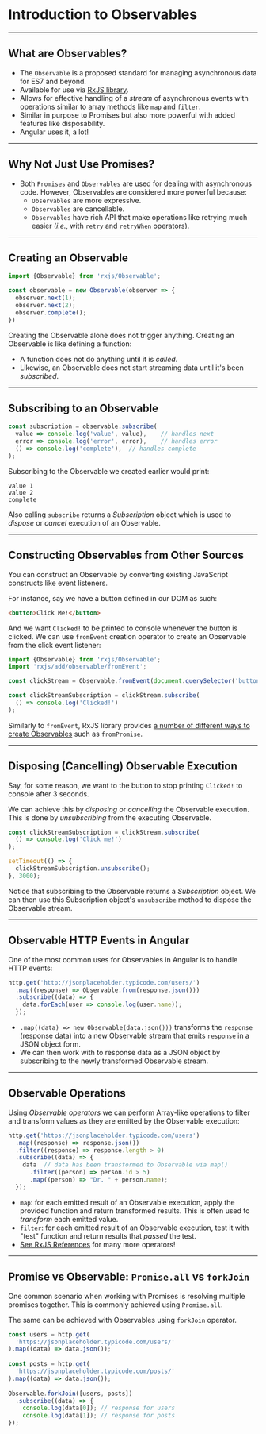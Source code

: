 # Introduction to Observables

---

## What are Observables?

* The `Observable` is a proposed standard for managing asynchronous data for ES7 and beyond.
* Available for use via [RxJS library](https://github.com/ReactiveX/rxjs).
* Allows for effective handling of a *stream* of asynchronous events with operations similar to 
array methods like `map` and `filter`.
* Similar in purpose to Promises but also more powerful with added features like disposability.
* Angular uses it, a lot!

---

## Why Not Just Use Promises?

* Both `Promises` and `Observables` are used for dealing with asynchronous code. However, 
Observables are considered more powerful because:
  * `Observables` are more expressive.
  * `Observables` are cancellable.
  * `Observables` have rich API that make operations like retrying much easier (*i.e.*, with `retry` and 
  `retryWhen` operators).

---

## Creating an Observable

```js
import {Observable} from 'rxjs/Observable';

const observable = new Observable(observer => {
  observer.next(1);
  observer.next(2);
  observer.complete();
})
```
Creating the Observable alone does not trigger anything.
Creating an Observable is like defining a function: 
- A function does not do anything until it is *called*. 
- Likewise, an Observable does not start streaming data until it's been *subscribed*.

---

## Subscribing to an Observable

```js
const subscription = observable.subscribe(
  value => console.log('value', value),    // handles next
  error => console.log('error', error),    // handles error 
  () => console.log('complete'),  // handles complete
);
```

Subscribing to the Observable we created earlier would print:

```
value 1
value 2
complete
```

Also calling `subscribe` returns a *Subscription* object which is used to *dispose* or *cancel*
execution of an Observable.

---

## Constructing Observables from Other Sources

You can construct an Observable by converting existing JavaScript constructs like event listeners.  

For instance, say we have a button defined in our DOM as such:

```html
<button>Click Me!</button>
```

And we want `Clicked!` to be printed to console whenever the button is clicked. 
We can use `fromEvent` creation operator to create an Observable from the click event listener:

```js 
import {Observable} from 'rxjs/Observable';
import 'rxjs/add/observable/fromEvent';

const clickStream = Observable.fromEvent(document.querySelector('button'), 'click');

const clickStreamSubscription = clickStream.subscribe(
  () => console.log('Clicked!')
);
```

Similarly to `fromEvent`, RxJS library provides [a number of different ways to create Observables](http://reactivex.io/rxjs/manual/overview.html#creation-operators) such as `fromPromise`.

---

## Disposing (Cancelling) Observable Execution

Say, for some reason, we want to the button to stop printing `Clicked!` to console after 3 seconds. 

We can achieve this by *disposing* or *cancelling* the Observable execution. This is done by *unsubscribing* from the executing Observable.

```js
const clickStreamSubscription = clickStream.subscribe(
  () => console.log('Click me!')
);

setTimeout(() => {
  clickStreamSubscription.unsubscribe(); 
}, 3000);
```

Notice that subscribing to the Observable returns a *Subscription* object. We can then use this Subscription object's 
`unsubscribe` method to dispose the Observable stream.

---

## Observable HTTP Events in Angular

One of the most common uses for Observables in Angular is to handle HTTP events:

```js 
http.get('http://jsonplaceholder.typicode.com/users/')
  .map((response) => Observable.from(response.json()))
  .subscribe((data) => {
    data.forEach(user => console.log(user.name));
  });
```

* `.map((data) => new Observable(data.json()))` transforms the `response` (response data) into a new Observable stream that emits `response` in a JSON object form.
* We can then work with to response data as a JSON object by subscribing to the newly transformed Observable stream.

---

## Observable Operations

Using *Observable operators* we can perform Array-like operations to filter and transform values as they are emitted by the Observable execution: 

```js
http.get('https://jsonplaceholder.typicode.com/users')
  .map((response) => response.json())
  .filter((response) => response.length > 0)
  .subscribe((data) => {
    data  // data has been transformed to Observable via map()
      .filter((person) => person.id > 5)
      .map((person) => "Dr. " + person.name);
  });
```

* `map`: for each emitted result of an Observable execution, apply the provided function and 
return transformed results. This is often used to *transform* each emitted value.
* `filter`: for each emitted result of an Observable execution, test it with "test" 
function and return results that *passed* the test.
* [See RxJS References](http://reactivex.io/rxjs/identifiers.html) for many more operators!

---

## Promise vs Observable: `Promise.all` vs `forkJoin`

One common scenario when working with Promises is resolving multiple promises together. This is commonly achieved using `Promise.all`.

The same can be achieved with Observables using `forkJoin` operator.

```js 
const users = http.get(
  'https://jsonplaceholder.typicode.com/users/'
).map((data) => data.json());
  
const posts = http.get(
  'https://jsonplaceholder.typicode.com/posts/'  
).map((data) => data.json());
  
Observable.forkJoin([users, posts])
  .subscribe((data) => {
    console.log(data[0]); // response for users
    console.log(data[1]); // response for posts
});
``` 
